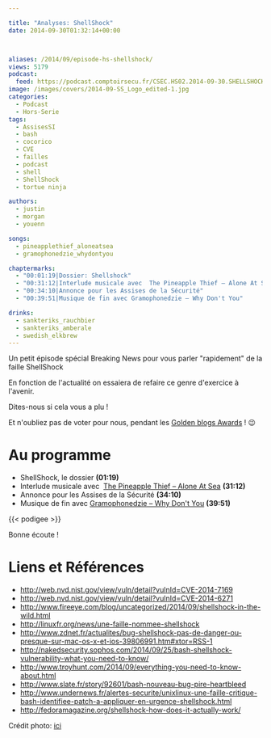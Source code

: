 ```yaml
---

title: "Analyses: ShellShock"
date: 2014-09-30T01:32:14+00:00



aliases: /2014/09/episode-hs-shellshock/
views: 5179
podcast:
  feed: https://podcast.comptoirsecu.fr/CSEC.HS02.2014-09-30.SHELLSHOCK.mp3
image: /images/covers/2014-09-SS_Logo_edited-1.jpg
categories:
  - Podcast
  - Hors-Serie
tags:
  - AssisesSI
  - bash
  - cocorico
  - CVE
  - failles
  - podcast
  - shell
  - ShellShock
  - tortue ninja

authors:
  - justin
  - morgan
  - youenn

songs:
  - pineapplethief_aloneatsea
  - gramophonedzie_whydontyou

chaptermarks:
  - "00:01:19|Dossier: Shellshock"
  - "00:31:12|Interlude musicale avec  The Pineapple Thief – Alone At Sea"
  - "00:34:10|Annonce pour les Assises de la Sécurité"
  - "00:39:51|Musique de fin avec Gramophonedzie – Why Don't You"

drinks:
  - sankteriks_rauchbier
  - sankteriks_amberale
  - swedish_elkbrew
---
```



Un petit épisode spécial Breaking News pour vous parler "rapidement" de la faille ShellShock

En fonction de l'actualité on essaiera de refaire ce genre d'exercice à l'avenir.

Dites-nous si cela vous a plu !

Et n'oubliez pas de voter pour nous, pendant les [Golden blogs Awards](http://www.golden-blog-awards.fr/blogs/le-comptoir-secu.html) ! 😉

# Au programme

  * ShellShock, le dossier **(01:19)**
  * Interlude musicale avec  [The Pineapple Thief – Alone At Sea](http://open.spotify.com/track/6f6bgd30sSbhOVSKB4t8UO) **(31:12)**
  * Annonce pour les Assises de la Sécurité **(34:10)**
  * Musique de fin avec [Gramophonedzie – Why Don't You](http://open.spotify.com/track/1Br4TTzH8uN64sff2nx46I) **(39:51)**


{{< podigee >}}


Bonne écoute !

# Liens et Références

- <http://web.nvd.nist.gov/view/vuln/detail?vulnId=CVE-2014-7169>
- <http://web.nvd.nist.gov/view/vuln/detail?vulnId=CVE-2014-6271>
- <http://www.fireeye.com/blog/uncategorized/2014/09/shellshock-in-the-wild.html>
- <http://linuxfr.org/news/une-faille-nommee-shellshock>
- <http://www.zdnet.fr/actualites/bug-shellshock-pas-de-danger-ou-presque-sur-mac-os-x-et-ios-39806991.htm#xtor=RSS-1>
- <http://nakedsecurity.sophos.com/2014/09/25/bash-shellshock-vulnerability-what-you-need-to-know/>
- <http://www.troyhunt.com/2014/09/everything-you-need-to-know-about.html>
- <http://www.slate.fr/story/92601/bash-nouveau-bug-pire-heartbleed>
- <http://www.undernews.fr/alertes-securite/unixlinux-une-faille-critique-bash-identifiee-patch-a-appliquer-en-urgence-shellshock.html>
- <http://fedoramagazine.org/shellshock-how-does-it-actually-work/>


Crédit photo: [ici](http://newsplusnotes.blogspot.fr/2012/03/shell-shock-goodie-giveaway-winners.html)
